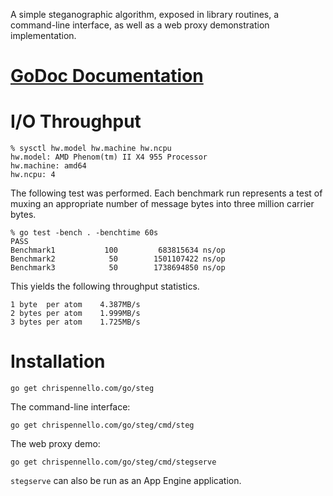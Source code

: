 A simple steganographic algorithm, exposed in library routines, a
command-line interface, as well as a web proxy demonstration
implementation.

# [GoDoc Documentation](https://godoc.org/chrispennello.com/go/steg)

# I/O Throughput
    % sysctl hw.model hw.machine hw.ncpu
    hw.model: AMD Phenom(tm) II X4 955 Processor
    hw.machine: amd64
    hw.ncpu: 4

The following test was performed.  Each benchmark run represents a test
of muxing an appropriate number of message bytes into three million
carrier bytes.

    % go test -bench . -benchtime 60s
    PASS
    Benchmark1           100         683815634 ns/op
    Benchmark2            50        1501107422 ns/op
    Benchmark3            50        1738694850 ns/op

This yields the following throughput statistics.

    1 byte  per atom    4.387MB/s
    2 bytes per atom    1.999MB/s
    3 bytes per atom    1.725MB/s

# Installation
    go get chrispennello.com/go/steg

The command-line interface:

    go get chrispennello.com/go/steg/cmd/steg

The web proxy demo:

    go get chrispennello.com/go/steg/cmd/stegserve

`stegserve` can also be run as an App Engine application.
